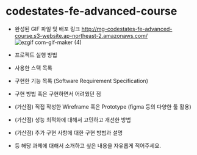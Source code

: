 # codestates-fe-advanced-course

- 완성된 GIF 파일 및 배포 링크
http://mg-codestates-fe-advanced-course.s3-website.ap-northeast-2.amazonaws.com/
![ezgif com-gif-maker (4)](https://user-images.githubusercontent.com/74203440/183103620-3ebe7053-10c7-4b61-99df-6c998e468f1a.gif)


- 프로젝트 실행 방법
- 사용한 스택 목록
- 구현한 기능 목록 (Software Requirement Specification)
- 구현 방법 혹은 구현하면서 어려웠던 점
- (가산점) 직접 작성한 Wireframe 혹은 Prototype (figma 등의 다양한 툴 활용)
- (가산점) 성능 최적화에 대해서 고민하고 개선한 방법
- (가산점) 추가 구현 사항에 대한 구현 방법과 설명
- 등 해당 과제에 대해서 소개하고 싶은 내용을 자유롭게 적어주세요.
